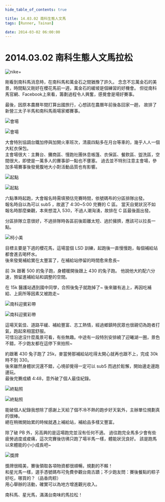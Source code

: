 ```yaml
---
hide_table_of_contents: true

title: 14.03.02 南科生態人文馬 
tags: [Runner, Tainan]

date: 2014-03-02 06:00:00
---
```


2014.03.02 南科生態人文馬拉松 
=========================

![nike+](https://lh3.googleusercontent.com/-C-h4k1pnVDw/UxQ0kB-oGFI/AAAAAAAADag/k-irPc3HpCE/w800-h600-no/140302.png)

剛看到南科馬消息時，在南科馬和萬金石之間猶豫了許久。
念念不忘萬金石的美景，時間點又剛好在櫻花馬前一週，萬金石的緩坡是個練習的好機會。
但從南科馬官網、Facebook上來看，籌劃過程令人興奮，感覺會是場好賽事。

最後，因原本農曆年間打算出國旅行，心想該在農曆年前後各回家一趟，
故排了新營三太子半馬和南科馬兩場家鄉賽事。

![會場](https://lh5.googleusercontent.com/-1PWDwTWmhoI/UxbG40Z-dnI/AAAAAAAADcM/bAcdg6DErLI/w800-h500-no/140302_0512-212.jpg)

![會場](https://lh4.googleusercontent.com/-cmq1qJ_TO5s/UxbG46XpcbI/AAAAAAAADcI/QrVk9PKgZLM/w800-h500-no/140302_0513-330.jpg)

大會特別協調台鐵加停與加開火車班次，清晨四點多在月台等車的，幾乎人人一個大紅衣保包。  
主會場很大：主舞台、攤商區、慢跑社團休息帳篷、衣保區、餐飲區、盥洗區，空間很大，即使是一萬多人的賽事卻一點也不壅塞。
過去並不特別注意主會場，參加多場賽事後發覺腹地大小對活動品質也有影響。

![起點](https://lh3.googleusercontent.com/s_2soNpXh_PegNpVuArcUYE4EqOXSni-I56-RHHAtJU=w800-h500-no)

![起點](https://lh5.googleusercontent.com/-7ZaxhGoKfDk/UxbG6g4fLgI/AAAAAAAADco/4lb8fVc6qhM/w800-h500-no/140302_0549-912.jpg)

六點準時起跑，大會報名時需填預估完賽時間，依號碼布的分區排隊出發。  
報名時自以為可以 sub5 ，故選了 4:30~5:00 完賽的 C 區。
當天自覺狀況不如報名時那麼樂觀，本來想混入 530，不過人潮洶湧，故排在 C 區最後面出發。

分區排隊立意很好，不過排隊時各區前後距離太短、過於擁擠，應該可以拉長一點。

![柯小美](https://lh6.googleusercontent.com/-g8DcuRwg2kk/UxbG6GAaZoI/AAAAAAAADcc/tjX8z2ImsXA/w500-h880-no/140302_0734-441.jpg)

目標主要是下週的櫻花馬，這場當個 LSD 訓練，起跑後一直慢慢跑，每個補給站都會進去喝杯水。  
後來發覺補給實在太豐富了，在補給站停留的時間愈來愈長~

前 3k 跟著 500 的兔子跑，身體暖開後跟上 430 的兔子跑。
他說他大約配六分速，預留進補給站和調整的空間。  

在 15k 醫護站遇到國中同學，合照後兔子就跑掉了~
後來雖有追上，再因吃補給、上廁所等因素又被跑走~

![南科迎賓彩帶](https://lh4.googleusercontent.com/-5XpZJvW6Dgs/UxbG7WuP9fI/AAAAAAAADc4/7J74aoD07cs/w800-h480-no/140302_0912-253.jpg)

![南科迎賓彩帶](https://lh6.googleusercontent.com/-irA4LJAz_mk/UxbG7wubGzI/AAAAAAAADdA/xXYzwlbFjlU/w800-h480-no/140302_0918-852.jpg)

這場天氣佳、道路平緩、補給豐富、志工熱情，經過鄉鎮時民眾也很親切為跑者打氣，跑起來相當舒服。  
可惜沿途沒什麼風景可看，有些無趣。中途有一段特別安排繞了迎曦湖一圈，景色不錯，不少跑友都在這停下來拍照~

約跟著 430 兔子跑了 25k，麥當勞那補給站吃得太開心就再也跟不上，完成 30k 時不到 330。  
後來雖然身體狀況還不錯，心境卻覺得一定可以 sub5 而過於鬆懈，開始邊走邊跑邊玩。  
最後完賽成績 4:48，意外破了個人最佳紀錄。

![終點照](https://lh3.googleusercontent.com/-PJXAzEuAzog/UxbG8b8cBWI/AAAAAAAADdM/vdTa1usDPCk/w553-h800-no/140302_1037_801.jpg)

![終點照](https://lh3.googleusercontent.com/-RWlL1wChAss/UxbG9fDeLrI/AAAAAAAADdU/Tq9v7RSF20U/w553-h800-no/140302_1037_802.JPG)

能破個人紀錄我想除了感謝上天給了個不冷不熱的跑步好天氣外，主辦單位規劃真的很棒。  
總在稍微開始累的時候就遇上補給站，補給品多樣又豐富。

除了破 PB 外，另高興的是這場跑完並沒有任何不適。
過往跑完全馬多少會有些疲勞過度或痠痛，這次完賽後彷彿只跑了場半馬一樣，體能狀況良好。
該是跑馬以來體能的小小成長吧~

![獎牌](https://lh5.googleusercontent.com/-s_cFiRYMlGw/UxbG-nE7rJI/AAAAAAAADdg/iOlTs0pVHuQ/w800-h553-no/140302_1104-408.jpg)

獎牌很精美，賽後領取各項物資都很順暢，規劃的不賴！  
和星光馬一樣，選手憑號碼布可免費參觀台南古蹟；不少跑友問：賽後餐點的粽子好吃，哪買的？（品香肉粽）  
用心舉辦的活動，確實可以為地方增進觀光收入。  

南科馬、星光馬，滿滿台南味的馬拉松！

